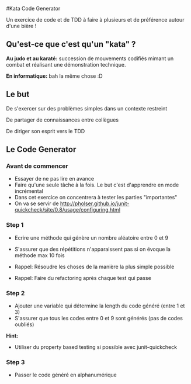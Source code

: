 #Kata Code Generator

Un exercice de code et de TDD à faire à plusieurs et de préférence autour d'une bière !

## Qu'est-ce que c'est qu'un "kata" ?

**Au judo et au karaté:** succession de mouvements codifiés mimant un combat et réalisant une démonstration technique.

**En informatique:** bah la même chose :D

## Le but

De s'exercer sur des problèmes simples dans un contexte restreint

De partager de connaissances entre collègues

De diriger son esprit vers le TDD

## Le Code Generator

### Avant de commencer

- Essayer de ne pas lire en avance
- Faire qu'une seule tâche à la fois. Le but c'est d'apprendre en mode incrémental
- Dans cet exercice on concentrera à tester les parties "importantes"
- On va se servir de http://pholser.github.io/junit-quickcheck/site/0.8/usage/configuring.html

### Step 1

- Ecrire une méthode qui génère un nombre aléatoire entre 0 et 9
- S'assurer que des répétitions n'apparaissent pas si on évoque la méthode max 10 fois


- Rappel: Résoudre les choses de la manière la plus simple possible
- Rappel: Faire du refactoring après chaque test qui passe

### Step 2

- Ajouter une variable qui détermine la length du code généré (entre 1 et 3)
- S'assurer que tous les codes entre 0 et 9 sont générés (pas de codes oubliés)

**Hint:**

- Utiliser du property based testing si possible avec junit-quickcheck


### Step 3

- Passer le code généré en alphanumérique